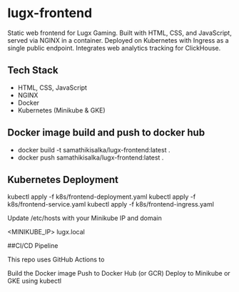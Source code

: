 # lugx-frontend
Static web frontend for Lugx Gaming. Built with HTML, CSS, and JavaScript, served via NGINX in a container. Deployed on Kubernetes with Ingress as a single public endpoint. Integrates web analytics tracking for ClickHouse.

## Tech Stack
- HTML, CSS, JavaScript
- NGINX
- Docker
- Kubernetes (Minikube & GKE)

## Docker image build and push to docker hub
- docker build -t samathikisalka/lugx-frontend:latest .
- docker push samathikisalka/lugx-frontend:latest .

## Kubernetes Deployment

kubectl apply -f k8s/frontend-deployment.yaml
kubectl apply -f k8s/frontend-service.yaml
kubectl apply -f k8s/frontend-ingress.yaml

Update /etc/hosts with your Minikube IP and domain

<MINIKUBE_IP> lugx.local

##CI/CD Pipeline

This repo uses GitHub Actions to

Build the Docker image
Push to Docker Hub (or GCR)
Deploy to Minikube or GKE using kubectl

  
